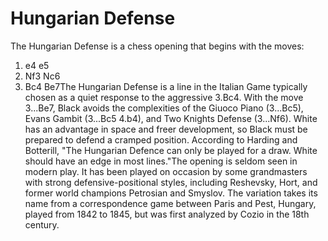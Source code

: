 # Hungarian Defense

The Hungarian Defense is a chess opening that begins with the moves:

1. e4 e5
2. Nf3 Nc6
3. Bc4 Be7The Hungarian Defense is a line in the Italian Game typically chosen as a quiet response to the aggressive 3.Bc4. With the move 3...Be7, Black avoids the complexities of the Giuoco Piano (3...Bc5), Evans Gambit (3...Bc5 4.b4), and Two Knights Defense (3...Nf6). 
White has an advantage in space and freer development, so Black must be prepared to defend a cramped position. According to Harding and Botterill, "The Hungarian Defence can only be played for a draw. White should have an edge in most lines."The opening is seldom seen in modern play. It has been played on occasion by some grandmasters with strong defensive-positional styles, including Reshevsky, Hort, and former world champions Petrosian and Smyslov.
The variation takes its name from a correspondence game between Paris and Pest, Hungary, played from 1842 to 1845, but was first analyzed by Cozio in the 18th century.

